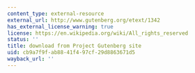 ```yaml
---
content_type: external-resource
external_url: http://www.gutenberg.org/etext/1342
has_external_license_warning: true
license: https://en.wikipedia.org/wiki/All_rights_reserved
status: ''
title: download from Project Gutenberg site
uid: cb9a7f9f-ab88-41f4-97cf-29d8863671d5
wayback_url: ''
---
```

